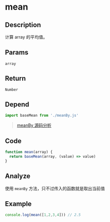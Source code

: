 # mean

## Description
计算 array 的平均值。

## Params
`array`

## Return
`Number`

## Depend
```js
import baseMean from './meanBy.js'
```
> [meanBy 源码分析](./meanBy.md)

## Code
```js
function mean(array) {
  return baseMean(array, (value) => value)
}
```

## Analyze
使用 `meanBy` 方法，只不过传入的函数就是取出当前值

## Example
```js
console.log(mean([1,2,3,4])) // 2.5
```
